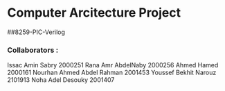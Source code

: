 # Computer Arcitecture Project 
##8259-PIC-Verilog 
### Collaborators : 
Issac Amin Sabry 2000251
Rana Amr AbdelNaby 2000256
Ahmed Hamed 2000161
Nourhan Ahmed Abdel Rahman 2001453
Youssef Bekhit Narouz 2101913
Noha Adel Desouky 2001407


